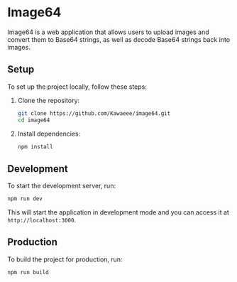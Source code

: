 # Image64

Image64 is a web application that allows users to upload images and convert them to Base64 strings, as well as decode Base64 strings back into images.

## Setup

To set up the project locally, follow these steps:

1. Clone the repository:
    ```bash
    git clone https://github.com/Kawaeee/image64.git
    cd image64
    ```

2. Install dependencies:
    ```bash
    npm install
    ```

## Development

To start the development server, run:

```bash
npm run dev
```

This will start the application in development mode and you can access it at `http://localhost:3000`.

## Production

To build the project for production, run:

```bash
npm run build
```